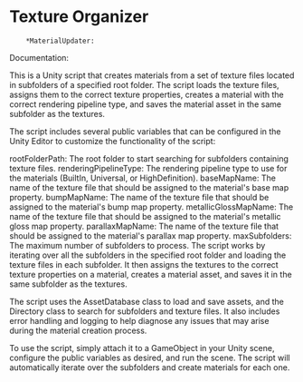 # Texture Organizer
        *MaterialUpdater:
Documentation:

This is a Unity script that creates materials from a set of texture files located in subfolders of a specified root folder. The script loads the texture files, assigns them to the correct texture properties, creates a material with the correct rendering pipeline type, and saves the material asset in the same subfolder as the textures.

The script includes several public variables that can be configured in the Unity Editor to customize the functionality of the script:

rootFolderPath: The root folder to start searching for subfolders containing texture files.
renderingPipelineType: The rendering pipeline type to use for the materials (BuiltIn, Universal, or HighDefinition).
baseMapName: The name of the texture file that should be assigned to the material's base map property.
bumpMapName: The name of the texture file that should be assigned to the material's bump map property.
metallicGlossMapName: The name of the texture file that should be assigned to the material's metallic gloss map property.
parallaxMapName: The name of the texture file that should be assigned to the material's parallax map property.
maxSubfolders: The maximum number of subfolders to process.
The script works by iterating over all the subfolders in the specified root folder and loading the texture files in each subfolder. It then assigns the textures to the correct texture properties on a material, creates a material asset, and saves it in the same subfolder as the textures.

The script uses the AssetDatabase class to load and save assets, and the Directory class to search for subfolders and texture files. It also includes error handling and logging to help diagnose any issues that may arise during the material creation process.

To use the script, simply attach it to a GameObject in your Unity scene, configure the public variables as desired, and run the scene. The script will automatically iterate over the subfolders and create materials for each one.
